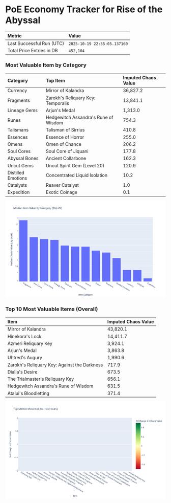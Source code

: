 # PoE Economy Tracker for Rise of the Abyssal

<!-- START_MAINTENANCE -->
| Metric | Value |
|:---|:---|
| Last Successful Run (UTC) | `2025-10-19 22:55:05.137160` |
| Total Price Entries in DB | `452,104` |

<!-- END_MAINTENANCE -->

<!-- START_DATAFRAME_DEBUG -->
<!-- END_DATAFRAME_DEBUG -->

<!-- START_CATEGORY_ANALYSIS -->
### Most Valuable Item by Category
| Category | Top Item | Imputed Chaos Value |
| :--- | :--- | :--- |
| Currency | Mirror of Kalandra | 36,827.2 |
| Fragments | Zarokh's Reliquary Key: Temporalis | 13,841.1 |
| Lineage Gems | Arjun's Medal | 1,313.0 |
| Runes | Hedgewitch Assandra's Rune of Wisdom | 754.3 |
| Talismans | Talisman of Sirrius | 410.8 |
| Essences | Essence of Horror | 255.0 |
| Omens | Omen of Chance | 206.2 |
| Soul Cores | Soul Core of Jiquani | 177.8 |
| Abyssal Bones | Ancient Collarbone | 162.3 |
| Uncut Gems | Uncut Spirit Gem (Level 20) | 120.9 |
| Distilled Emotions | Concentrated Liquid Isolation | 10.2 |
| Catalysts | Reaver Catalyst | 1.0 |
| Expedition | Exotic Coinage | 0.1 |


![Category Analysis Chart](charts/category_analysis.png)
<!-- END_ANALYSIS -->

<!-- START_ANALYSIS -->
### Top 10 Most Valuable Items (Overall)
| Item | Imputed Chaos Value |
| :--- | :--- |
| Mirror of Kalandra | 43,820.1 |
| Hinekora's Lock | 14,411.7 |
| Azmeri Reliquary Key | 3,924.1 |
| Arjun's Medal | 3,863.8 |
| Uhtred's Augury | 1,990.6 |
| Zarokh's Reliquary Key: Against the Darkness | 717.9 |
| Dialla's Desire | 673.5 |
| The Trialmaster's Reliquary Key | 656.1 |
| Hedgewitch Assandra's Rune of Wisdom | 631.5 |
| Atalui's Bloodletting | 371.4 |


![Market Movers Chart](charts/market_movers.png)
<!-- END_ANALYSIS -->
